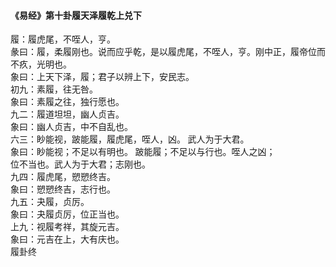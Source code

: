 <font face=微软雅黑>

#### 《易经》第十卦履天泽履乾上兑下   

履：履虎尾，不咥人，亨。   
彖曰：履，柔履刚也。说而应乎乾，是以履虎尾，不咥人，亨。刚中正，履帝位而不疚，光明也。   
象曰：上天下泽，履；君子以辨上下，安民志。   
初九：素履，往无咎。   
象曰：素履之往，独行愿也。   
九二：履道坦坦，幽人贞吉。   
象曰：幽人贞吉，中不自乱也。   
六三：眇能视，跛能履，履虎尾，咥人，凶。 武人为于大君。   
象曰：眇能视；不足以有明也。 跛能履；不足以与行也。咥人之凶；   
位不当也。武人为于大君；志刚也。   
九四：履虎尾，愬愬终吉。   
象曰：愬愬终吉，志行也。   
九五：夬履，贞厉。   
象曰：夬履贞厉，位正当也。   
上九：视履考祥，其旋元吉。   
象曰：元吉在上，大有庆也。   
履卦终   

</font>

